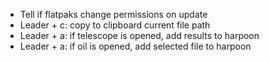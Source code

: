 - Tell if flatpaks change permissions on update
- Leader + c: copy to clipboard current file path
- Leader + a: if telescope is opened, add results to harpoon
- Leader + a: if oil is opened, add selected file to harpoon
